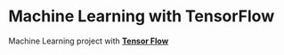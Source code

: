 # Machine Learning with TensorFlow

Machine Learning project with <b>[Tensor Flow](https://www.tensorflow.org/)</b>

